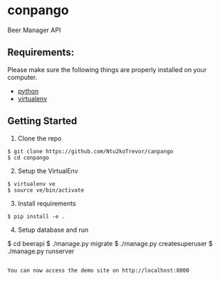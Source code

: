 conpango
=========

Beer Manager API


Requirements:
-------------

Please make sure the following things are properly installed on your computer.

- [python](https://python.org/downloads/>)
- [virtualenv](https://virtualenv.pypa.io/en/stable/>)

Getting Started
---------------

1. Clone the repo

```
$ git clone https://github.com/Ntu2koTrevor/canpango
$ cd conpango
```

2. Setup the VirtualEnv

```
$ virtualenv ve
$ source ve/bin/activate
```

3. Install requirements

```
$ pip install -e .
```

4. Setup database and run

$ cd beerapi
$ ./manage.py migrate
$ ./manage.py createsuperuser
$ ./manage.py runserver
```

You can now access the demo site on http://localhost:8000
